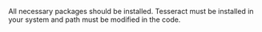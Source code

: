 All necessary packages should be installed. Tesseract must be installed in your system and path must be modified in the code.
